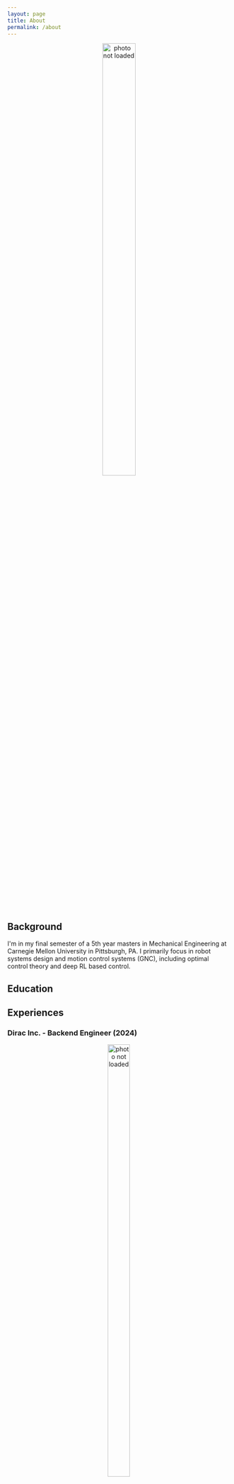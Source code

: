 ```yaml
---
layout: page
title: About
permalink: /about
---
```


<div style="text-align: center;">
  <img src="{{ '/assets/img/me_round.png' | relative_url }}" 
       alt="photo not loaded"
       style="width: 50%; max-width: 150px; height: auto;">
</div>

## Background

I'm in my final semester of a 5th year masters in Mechanical Engineering at Carnegie Mellon University in Pittsburgh, PA. I primarily focus in robot systems design and motion control systems (GNC), including optimal control theory and deep RL based control. 

## Education

## Experiences

### Dirac Inc. - Backend Engineer (2024)

<div style="text-align: center;">
  <img src="{{ '/assets/img/dirac_logo.png' | relative_url }}" 
       alt="photo not loaded"
       style="width: 50%; max-width: 100px; height: auto;">
</div>


### Ford Motors - Computer Vision Research Engineer (2023)

<div style="text-align: center;">
  <img src="{{ '/assets/img/Ford_logo.png' | relative_url }}" 
       alt="photo not loaded"
       style="width: 50%; max-width: 100px; height: auto;">
</div>

### CMU Biorobotics Lab - Research Assistant (2021-2022)

<div style="text-align: center;">
  <img src="{{ '/assets/img/biorobotics.png' | relative_url }}" 
       alt="photo not loaded"
       style="width: 50%; max-width: 100px; height: auto;">
</div>

### United States Air Force - Communication Technician (2014-2020)

<div style="text-align: center;">
  <img src="{{ '/assets/img/Air_Force_logo.png' | relative_url }}" 
       alt="photo not loaded"
       style="width: 50%; max-width: 100px; height: auto;">
</div>
